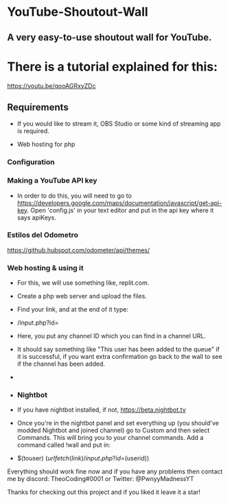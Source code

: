 # YouTube-Shoutout-Wall

## A very easy-to-use shoutout wall for YouTube. 

# There is a tutorial explained for this:
https://youtu.be/qooAGRxyZDc

## Requirements

- If you would like to stream it, OBS Studio or some kind of streaming app is required.

- Web hosting for php

### Configuration

### Making a YouTube API key

- In order to do this, you will need to go to https://developers.google.com/maps/documentation/javascript/get-api-key.
Open 'config.js' in your text editor and put in the api key where it says apiKeys.
### Estilos del Odometro
https://github.hubspot.com/odometer/api/themes/

### Web hosting & using it

- For this, we will use something like, replit.com.

- Create a php web server and upload the files.

- Find your link, and at the end of it type:
- /input.php?id=
- Here, you put any channel ID which you can find in a channel URL.
- It should say something like "This user has been added to the queue" if it is successful, if you want extra confirmation go back to the wall to see if the channel has been added.
- 
- ### Nightbot
- If you have nightbot installed, if not, https://beta.nightbot.tv
- Once you're in the nightbot panel and set everything up (you should've modded Nightbot and joined channel) go to Custom and then select Commands. This will bring you to your channel commands. Add a command called !wall and put in:
- $(touser) $(urlfetch (link)/input.php?id=$(userid))

Everything should work fine now and if you have any problems then contact me by discord:
TheoCoding#0001
or Twitter: @PwnyyMadnessYT

Thanks for checking out this project and if you liked it leave it a star!
